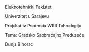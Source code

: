 Elektrotehnički Faklutet

Univerzitet u Sarajevu

Projekat iz Predmeta WEB Tehnologije

Tema: Gradsko Saobraćajno Preduzeće

Dunja Bihorac
